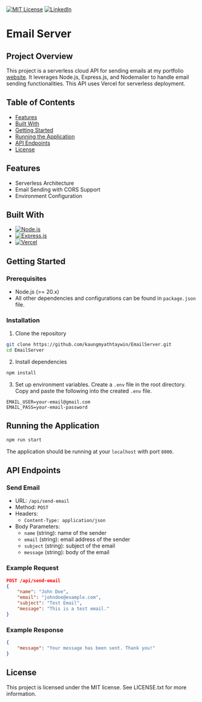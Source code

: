 [![MIT License][license-shield]][license-url]
[![LinkedIn][linkedin-shield]][linkedin-url]

# Email Server

<!-- Project Overview  -->

## Project Overview
This project is a serverless cloud API for sending emails at my portfolio [website](https://kaungmyathtaywin.com). It leverages Node.js, Express.js, and Nodemailer to handle email sending functionalities. This API uses Vercel for serverless deployment.

<!-- Table of Contents  -->

## Table of Contents
* [Features](#features)
* [Built With](#built-with)
* [Getting Started](#getting-started)
* [Running the Application](#running-the-application)
* [API Endpoints](#api-endpoints)
* [License](#license)

<!-- Features -->

## Features
* Serverless Architecture
* Email Sending with CORS Support
* Environment Configuration

<!-- Built With -->

## Built With
* [![Node.js][Node.js]][Node-url]
* [![Express.js][Express.js]][Express-url]
* [![Vercel][Vercel]][Vercel-url]

<!-- Getting Started -->

## Getting Started

### Prerequisites
* Node.js (>= 20.x)
* All other dependencies and configurations can be found in `package.json` file.

### Installation
1. Clone the repository
```sh
git clone https://github.com/kaungmyathtaywin/EmailServer.git
cd EmailServer
```

2. Install dependencies
```sh
npm install
```

3. Set up environment variables. Create a `.env` file in the root directory. Copy and paste the following into the created `.env` file.
```env
EMAIL_USER=your-email@gmail.com
EMAIL_PASS=your-email-password
```

## Running the Application
```sh
npm run start
```

The application should be running at your `localhost` with port `8000`.

<!-- API Endpoints -->

## API Endpoints
### Send Email
* URL: `/api/send-email`
* Method: `POST`
* Headers:
    * `Content-Type: application/json`
* Body Parameters:
    * `name` (string): name of the sender
    * `email` (string): email address of the sender
    * `subject` (string): subject of the email
    * `message` (string): body of the email

### Example Request
```json
POST /api/send-email
{
    "name": "John Doe",
    "email": "johndoe@example.com",
    "subject": "Test Email",
    "message": "This is a test email."
}
```

### Example Response
```json
{
    "message": "Your message has been sent. Thank you!"
}
```

<!-- License -->

## License
This project is licensed under the MIT license. See LICENSE.txt for more information.


<!-- MARKDOWN LINKS & IMAGES -->
<!-- https://www.markdownguide.org/basic-syntax/#reference-style-links -->

[license-shield]: https://img.shields.io/github/license/othneildrew/Best-README-Template.svg?style=for-the-badge
[license-url]: https://github.com/othneildrew/Best-README-Template/blob/master/LICENSE.txt

[linkedin-shield]: https://img.shields.io/badge/-LinkedIn-black.svg?style=for-the-badge&logo=linkedin&colorB=555
[linkedin-url]: https://www.linkedin.com/in/kaung-myat-htay-win-258ab9251/

[Node.js]: https://img.shields.io/badge/node.js-green?style=for-the-badge&logo=nodedotjs&logoColor=white&logoSize=auto
[Node-url]: https://nodejs.org/en

[Express.js]: https://img.shields.io/badge/express.js-000000?style=for-the-badge&logo=express&logoColor=white&logoSize=auto
[Express-url]: https://expressjs.com/

[Vercel]: https://img.shields.io/badge/vercel-%23000000?style=for-the-badge&logo=vercel&logoColor=white&logoSize=auto
[Vercel-url]: https://vercel.com